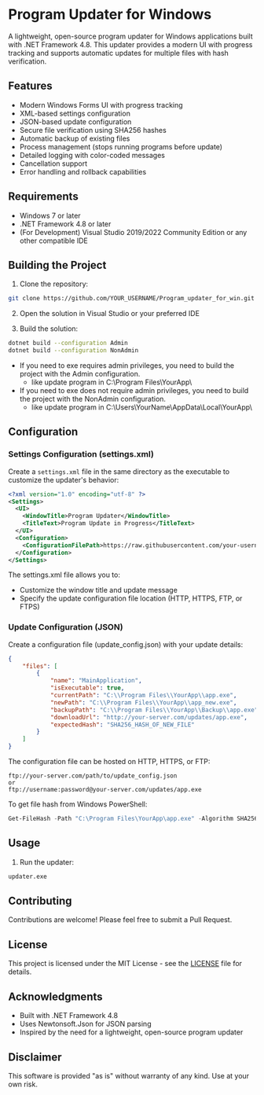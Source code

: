 # Program Updater for Windows

A lightweight, open-source program updater for Windows applications built with .NET Framework 4.8. This updater provides a modern UI with progress tracking and supports automatic updates for multiple files with hash verification.

## Features

- Modern Windows Forms UI with progress tracking
- XML-based settings configuration
- JSON-based update configuration
- Secure file verification using SHA256 hashes
- Automatic backup of existing files
- Process management (stops running programs before update)
- Detailed logging with color-coded messages
- Cancellation support
- Error handling and rollback capabilities

## Requirements

- Windows 7 or later
- .NET Framework 4.8 or later
- (For Development) Visual Studio 2019/2022 Community Edition or any other compatible IDE

## Building the Project

1. Clone the repository:
```bash
git clone https://github.com/YOUR_USERNAME/Program_updater_for_win.git
```

2. Open the solution in Visual Studio or your preferred IDE

3. Build the solution:
```bash
dotnet build --configuration Admin
dotnet build --configuration NonAdmin
```
- If you need to exe requires admin privileges, you need to build the project with the Admin configuration.
  - like update program in C:\Program Files\YourApp\
- If you need to exe does not require admin privileges, you need to build the project with the NonAdmin configuration.
  - like update program in C:\Users\YourName\AppData\Local\YourApp\

## Configuration

### Settings Configuration (settings.xml)

Create a `settings.xml` file in the same directory as the executable to customize the updater's behavior:

```xml
<?xml version="1.0" encoding="utf-8" ?>
<Settings>
  <UI>
    <WindowTitle>Program Updater</WindowTitle>
    <TitleText>Program Update in Progress</TitleText>
  </UI>
  <Configuration>
    <ConfigurationFilePath>https://raw.githubusercontent.com/your-username/your-repo/main/update_config.json</ConfigurationFilePath>
  </Configuration>
</Settings>
```

The settings.xml file allows you to:
- Customize the window title and update message
- Specify the update configuration file location (HTTP, HTTPS, FTP, or FTPS)

### Update Configuration (JSON)

Create a configuration file (update_config.json) with your update details:
```json
{
    "files": [
        {
            "name": "MainApplication",
            "isExecutable": true,
            "currentPath": "C:\\Program Files\\YourApp\\app.exe",
            "newPath": "C:\\Program Files\\YourApp\\app_new.exe",
            "backupPath": "C:\\Program Files\\YourApp\\Backup\\app.exe",
            "downloadUrl": "http://your-server.com/updates/app.exe",
            "expectedHash": "SHA256_HASH_OF_NEW_FILE"
        }
    ]
}
```

The configuration file can be hosted on HTTP, HTTPS, or FTP:
```
ftp://your-server.com/path/to/update_config.json
or
ftp://username:password@your-server.com/updates/app.exe
```

To get file hash from Windows PowerShell:
```PowerShell
Get-FileHash -Path "C:\Program Files\YourApp\app.exe" -Algorithm SHA256
```

## Usage

1. Run the updater:
```bash
updater.exe
```

## Contributing

Contributions are welcome! Please feel free to submit a Pull Request.

## License

This project is licensed under the MIT License - see the [LICENSE](LICENSE) file for details.

## Acknowledgments

- Built with .NET Framework 4.8
- Uses Newtonsoft.Json for JSON parsing
- Inspired by the need for a lightweight, open-source program updater

## Disclaimer

This software is provided "as is" without warranty of any kind. Use at your own risk. 